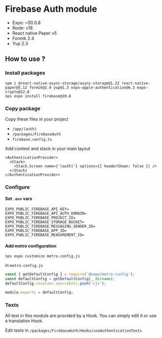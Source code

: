 # Firebase Auth module

- Expo: ~50.0.8
- Node: v18
- React native Paper v5
- Formik 2.4
- Yup 2.3

## How to use ?

### Install packages

```shell
npm i @react-native-async-storage/async-storage@1.22 react-native-paper@5.12 formik@2.4 yup@1.3 expo-apple-authentication@6.3 expo-crypto@12.8
npx expo install firebase@10.8
```

### Copy package

Copy these files in your project

- `/app/(auth)`
- `/packages/FirebaseAuth`
- `firebase.config.ts`

Add context and stack in your main layout

```tsx
<AuthenticationProvider>
  <Stack>
    <Stack.Screen name={'(auth)'} options={{ headerShown: false }} />
  </Stack>
</AuthenticationProvider>
```

### Configure

#### Set `.env` vars

```dotenv
EXPO_PUBLIC_FIREBASE_API_KEY=
EXPO_PUBLIC_FIREBASE_API_AUTH_DOMAIN=
EXPO_PUBLIC_FIREBASE_PROJECT_ID=
EXPO_PUBLIC_FIREBASE_STORAGE_BUCKET=
EXPO_PUBLIC_FIREBASE_MESSAGING_SENDER_ID=
EXPO_PUBLIC_FIREBASE_APP_ID=
EXPO_PUBLIC_FIREBASE_MEASUREMENT_ID=
```

#### Add metro configuration

```shell
npx expo customize metro.config.js
```

in `metro.config.js`

```js
const { getDefaultConfig } = require('@expo/metro-config');
const defaultConfig = getDefaultConfig(__dirname);
defaultConfig.resolver.sourceExts.push('cjs');

module.exports = defaultConfig;
```

### Texts

All text in this module are provided by a Hook. You can simply edit it or use a translation Hook.

Edit texts in `/packages/FirebaseAuth/Hooks/useAuthenticationTexts`
